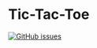 # Tic-Tac-Toe
[![GitHub issues](https://img.shields.io/github/issues/rasitagac/Tic-Tac-Toe)](https://github.com/rasitagac/Tic-Tac-Toe/issues)
